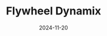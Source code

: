 ---  
layout: startup_page  
title: "Flywheel Dynamix"  
id: "flywl.com"  
permalink: "/flywheeldynamixflywl.com11202024/"  
website: "https://www.flywl.com/"  
funding_round: "Seed"  
funding_amount: "$7M"  
investors: "Storm Ventures, Foster Ventures, BeeNex, FeBe, Teknos Ventures"  
about: "Flywheel Dynamix (Flywl) is a buyer-centric cloud marketplace designed to simplify software acquisition for buyers and accelerate revenue growth for sellers. It tackles inefficiencies in existing cloud marketplaces by providing intelligent listings, automated workflows, and actionable insights, ultimately improving buyer-seller matching and transaction efficiency. The platform integrates procurement and offers a unified dashboard for managing cloud spend across AWS, Azure, and Google Cloud."  
markets: "SaaS, Cloud Computing, Marketplace, Internet"  
hq: "San Francisco, California, United States"  
founded_year: "2024"  
linkedin: "https://www.linkedin.com/company/flywl/about/"  
twitter: "https://x.com/flywlofficial"  
instagram: ""  
facebook: ""  
crunchbase: "https://www.crunchbase.com/organization/flywheel-dynamix"  
pitchbook: ""  

date_display: "20-Nov-2024"  
date: "2024-11-20"

# SEO Optimization  
meta_title: "Flywheel Dynamix - Seed Funding ($7M)"  
meta_description: "Flywheel Dynamix, Flywheel Dynamix (Flywl) is a buyer-centric cloud marketplace designed to simplify software acquisition for buyers and accelerate revenue growth for s..."  
meta_keywords: "Flywheel Dynamix, SaaS, Cloud Computing, Marketplace, Internet, Seed funding"  
canonical_url: "https://startup.projectstartups.com/flywheeldynamixflywl.com11202024/"  
---